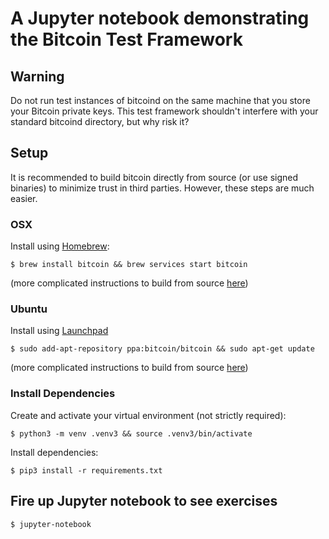 # A Jupyter notebook demonstrating the Bitcoin Test Framework #

## Warning ##

Do not run test instances of bitcoind on the same machine that you store your Bitcoin private keys. This test framework shouldn't interfere with your standard bitcoind directory, but why risk it?

## Setup ##

It is recommended to build bitcoin directly from source (or use signed binaries) to minimize trust in third parties. However, these steps are much easier.

### OSX ###
Install using [Homebrew](https://brew.sh/):
```
$ brew install bitcoin && brew services start bitcoin
```
(more complicated instructions to build from source [here](https://github.com/bitcoin/bitcoin/blob/master/doc/build-osx.md))

### Ubuntu ###
Install using [Launchpad](https://launchpad.net/~bitcoin/+archive/ubuntu/bitcoin)
```
$ sudo add-apt-repository ppa:bitcoin/bitcoin && sudo apt-get update
```
(more complicated instructions to build from source [here](https://github.com/bitcoin/bitcoin/blob/master/doc/build-unix.md))

### Install Dependencies ###

Create and activate your virtual environment (not strictly required):
```
$ python3 -m venv .venv3 && source .venv3/bin/activate
```

Install dependencies:
```
$ pip3 install -r requirements.txt
```

## Fire up Jupyter notebook to see exercises ##
```
$ jupyter-notebook
```
